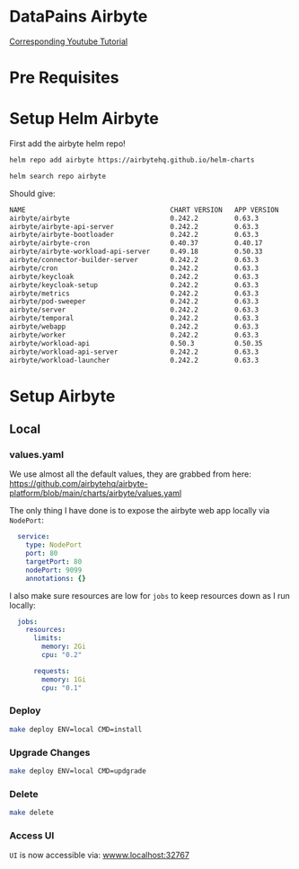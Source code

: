 # DataPains Airbyte

[Corresponding Youtube Tutorial](...)

# Pre Requisites

# Setup Helm Airbyte

First add the airbyte helm repo!

```bash
helm repo add airbyte https://airbytehq.github.io/helm-charts
```

```bash
helm search repo airbyte
```

Should give:

```bash
NAME                                    CHART VERSION   APP VERSION     DESCRIPTION                                       
airbyte/airbyte                         0.242.2         0.63.3          Helm chart to deploy airbyte                      
airbyte/airbyte-api-server              0.242.2         0.63.3          Helm chart to deploy airbyte-api-server           
airbyte/airbyte-bootloader              0.242.2         0.63.3          Helm chart to deploy airbyte-bootloader           
airbyte/airbyte-cron                    0.40.37         0.40.17         Helm chart to deploy airbyte-cron                 
airbyte/airbyte-workload-api-server     0.49.18         0.50.33         Helm chart to deploy airbyte-api-server           
airbyte/connector-builder-server        0.242.2         0.63.3          Helm chart to deploy airbyte-connector-builder-...
airbyte/cron                            0.242.2         0.63.3          Helm chart to deploy airbyte-cron                 
airbyte/keycloak                        0.242.2         0.63.3          Helm chart to deploy airbyte-keycloak             
airbyte/keycloak-setup                  0.242.2         0.63.3          Helm chart to deploy airbyte-keycloak-setup       
airbyte/metrics                         0.242.2         0.63.3          Helm chart to deploy airbyte-metrics              
airbyte/pod-sweeper                     0.242.2         0.63.3          Helm chart to deploy airbyte-pod-sweeper          
airbyte/server                          0.242.2         0.63.3          Helm chart to deploy airbyte-server               
airbyte/temporal                        0.242.2         0.63.3          Helm chart to deploy airbyte-temporal             
airbyte/webapp                          0.242.2         0.63.3          Helm chart to deploy airbyte-webapp               
airbyte/worker                          0.242.2         0.63.3          Helm chart to deploy airbyte-worker               
airbyte/workload-api                    0.50.3          0.50.35         Helm chart to deploy the workload-api service     
airbyte/workload-api-server             0.242.2         0.63.3          Helm chart to deploy the workload-api service     
airbyte/workload-launcher               0.242.2         0.63.3          Helm chart to deploy airbyte-workload-launcher   
```

# Setup Airbyte

## Local

### values.yaml

We use almost all the default values, they are grabbed from here: https://github.com/airbytehq/airbyte-platform/blob/main/charts/airbyte/values.yaml

The only thing I have done is to expose the airbyte web app locally via `NodePort`:

```yaml
  service:
    type: NodePort
    port: 80
    targetPort: 80
    nodePort: 9099
    annotations: {}
```

I also make sure resources are low for `jobs` to keep resources down as I run locally:

```yaml
  jobs:
    resources:
      limits:
        memory: 2Gi
        cpu: "0.2"

      requests:
        memory: 1Gi
        cpu: "0.1"
```

### Deploy

```bash
make deploy ENV=local CMD=install
```

### Upgrade Changes

```bash
make deploy ENV=local CMD=updgrade
```

### Delete

```bash
make delete
```

### Access UI

`UI` is now accessible via: [wwww.localhost:32767](wwww.localhost:32767)
